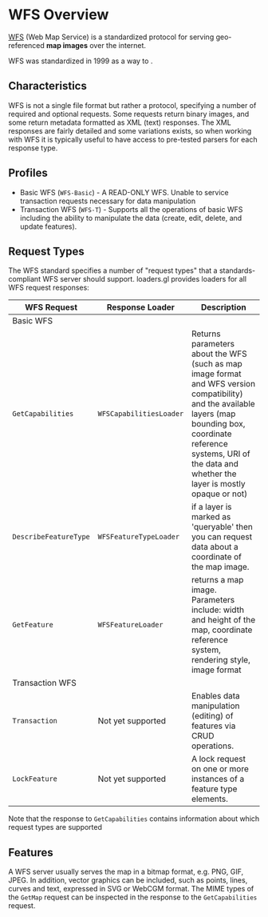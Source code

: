# WFS Overview

[WFS](https://en.wikipedia.org/wiki/Web_Map_Service) (Web Map Service) is a standardized protocol for serving geo-referenced **map images** over the internet.

WFS was standardized in 1999 as a way to .

## Characteristics

WFS is not a single file format but rather a protocol, specifying a number of required and optional requests. Some requests return binary images, and some return metadata formatted as XML (text) responses. The XML responses are fairly detailed and some variations exists, so when working with WFS it is typically useful to have access to pre-tested parsers for each response type.

## Profiles

- Basic WFS (`WFS-Basic`) - A READ-ONLY WFS. Unable to service transaction requests necessary for data manipulation
- Transaction WFS (`WFS-T`) - Supports all the operations of basic WFS including the ability to manipulate the data (create, edit, delete, and update features).

## Request Types

The WFS standard specifies a number of "request types" that a standards-compliant WFS server should support. loaders.gl provides loaders for all WFS request responses:

| **WFS Request**       | **Response Loader**         | **Description**                                                                                                                                                                                                                    |
| --------------------- | --------------------------- | ---------------------------------------------------------------------------------------------------------------------------------------------------------------------------------------------------------------------------------- |
| Basic WFS
| `GetCapabilities`     | `WFSCapabilitiesLoader`     | Returns parameters about the WFS (such as map image format and WFS version compatibility) and the available layers (map bounding box, coordinate reference systems, URI of the data and whether the layer is mostly opaque or not) |
| `DescribeFeatureType` | `WFSFeatureTypeLoader`      | if a layer is marked as 'queryable' then you can request data about a coordinate of the map image.                                                                                                                                 |
| `GetFeature`          | `WFSFeatureLoader`               | returns a map image. Parameters include: width and height of the map, coordinate reference system, rendering style, image format                                                                                                   |
| Transaction WFS
| `Transaction`       | Not yet supported | Enables data manipulation (editing) of features via CRUD operations.                                      |
| `LockFeature`    | Not yet supported              | A lock request on one or more instances of a feature type elements.                                                                                                                                                               |

Note that the response to `GetCapabilities` contains information about which request types are supported

## Features

A WFS server usually serves the map in a bitmap format, e.g. PNG, GIF, JPEG. In addition, vector graphics can be included, such as points, lines, curves and text, expressed in SVG or WebCGM format. The MIME types of the `GetMap` request can be inspected in the response to the `GetCapabilities` request.
